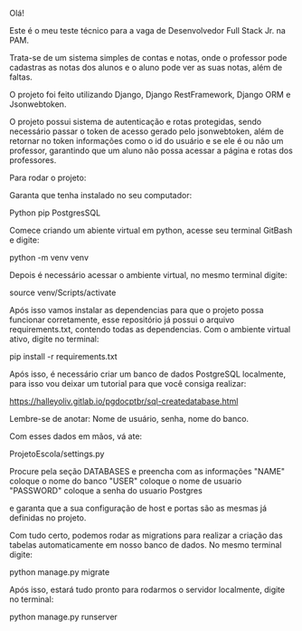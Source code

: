 Olá!

Este é o meu teste técnico para a vaga de Desenvolvedor Full Stack Jr. na PAM.

Trata-se de um sistema simples de contas e notas, onde o professor pode cadastras as notas dos alunos e o aluno pode ver as suas notas, além de faltas.

O projeto foi feito utilizando Django, Django RestFramework, Django ORM e Jsonwebtoken.

O projeto possui sistema de autenticação e rotas protegidas, sendo necessário passar o token de acesso gerado pelo jsonwebtoken, além de retornar no token informações como o id do usuário e se ele é ou não um professor, garantindo que um aluno não possa acessar a página e rotas dos professores.

Para rodar o projeto:

Garanta que tenha instalado no seu computador:

Python
pip
PostgresSQL

Comece criando um abiente virtual em python, acesse seu terminal GitBash e digite:

python -m venv venv

Depois é necessário acessar o ambiente virtual, no mesmo terminal digite:

source venv/Scripts/activate

Após isso vamos instalar as dependencias para que o projeto possa funcionar corretamente, esse repositório já possui o arquivo requirements.txt, contendo todas as dependencias.
Com o ambiente virtual ativo, digite no terminal:

pip install -r requirements.txt

Após isso, é necessário criar um banco de dados PostgreSQL localmente, para isso vou deixar um tutorial para que você consiga realizar:

https://halleyoliv.gitlab.io/pgdocptbr/sql-createdatabase.html

Lembre-se de anotar: Nome de usuário, senha, nome do banco.

Com esses dados em mãos, vá ate:

ProjetoEscola/settings.py

Procure pela seção DATABASES e preencha com as informações
"NAME" coloque o nome do banco
"USER" coloque o nome de usuario
"PASSWORD" coloque a senha do usuario Postgres

e garanta que a sua configuração de host e portas são as mesmas já definidas no projeto.

Com tudo certo, podemos rodar as migrations para realizar a criação das tabelas automaticamente em nosso banco de dados.
No mesmo terminal digite:

python manage.py migrate

Após isso, estará tudo pronto para rodarmos o servidor localmente, digite no terminal:

python manage.py runserver